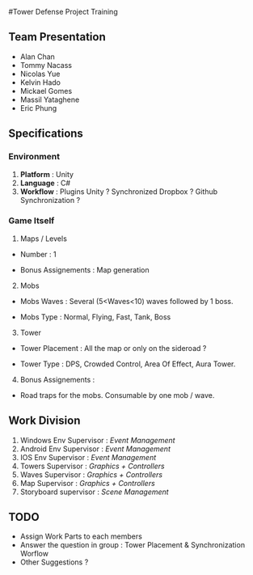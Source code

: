 #Tower Defense Project Training


## Team Presentation

+ Alan Chan
+ Tommy Nacass
+ Nicolas Yue
+ Kelvin Hado
+ Mickael Gomes
+ Massil Yataghene
+ Eric Phung

## Specifications

### Environment

1. **Platform** : Unity
2. **Language** : C#
3. **Workflow** : Plugins Unity ? Synchronized Dropbox ? Github Synchronization ?


### Game Itself


1. Maps / Levels

  *  Number : 1

  *  Bonus Assignements : Map generation

2. Mobs  

  * Mobs Waves : Several (5<Waves<10) waves followed by 1 boss.

  * Mobs Type : Normal, Flying, Fast, Tank,  Boss

3. Tower

  * Tower Placement : All the map or only on the sideroad ? 

  * Tower Type : DPS, Crowded Control, Area Of Effect, Aura Tower.

4. Bonus Assignements :
 
  * Road traps for the mobs. Consumable by one mob / wave.

## Work Division

1. Windows Env Supervisor : *Event Management*
2. Android Env Supervisor : *Event Management*
3. IOS Env Supervisor : *Event Management*
4. Towers Supervisor : *Graphics + Controllers*
5. Waves Supervisor : *Graphics + Controllers*
6. Map Supervisor : *Graphics + Controllers*
7. Storyboard supervisor : *Scene Management*

## TODO

+ Assign Work Parts to each members
+ Answer the question in group : Tower Placement & Synchronization Worflow
+ Other Suggestions ?
